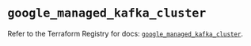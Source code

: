 # `google_managed_kafka_cluster`

Refer to the Terraform Registry for docs: [`google_managed_kafka_cluster`](https://registry.terraform.io/providers/hashicorp/google/6.28.0/docs/resources/managed_kafka_cluster).
